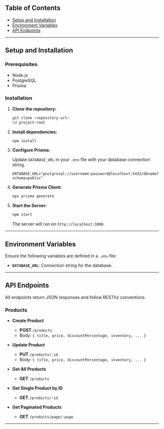 ## Table of Contents

- [Setup and Installation](#setup-and-installation)
- [Environment Variables](#environment-variables)
- [API Endpoints](#api-endpoints)

---

## Setup and Installation

### Prerequisites

- Node.js
- PostgreSQL
- Prisma

### Installation

1. **Clone the repository:**

   ```bash
   git clone <repository-url>
   cd project-root
   ```

2. **Install dependencies:**

   ```bash
   npm install
   ```

3. **Configure Prisma:**

   Update `DATABASE_URL` in your `.env` file with your database connection string.

   ```plaintext
   DATABASE_URL="postgresql://username:password@localhost:5432/dbname?schema=public"
   ```

4. **Generate Prisma Client:**

   ```bash
   npx prisma generate
   ```

5. **Start the Server:**

   ```bash
   npm start
   ```

   The server will run on `http://localhost:3000`.

---

## Environment Variables

Ensure the following variables are defined in a `.env` file:

- **`DATABASE_URL`**: Connection string for the database.

---

## API Endpoints

All endpoints return JSON responses and follow RESTful conventions.

### Products

- **Create Product**

  - **POST** `/products`
  - Body: `{ title, price, discountPercentage, inventory, ... }`

- **Update Product**

  - **PUT** `/products/:id`
  - Body: `{ title, price, discountPercentage, inventory, ... }`

- **Get All Products**

  - **GET** `/products`

- **Get Single Product by ID**

  - **GET** `/products/:id`

- **Get Paginated Products**
  - **GET** `/products/page/:page`

---
